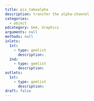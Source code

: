 ```yaml
---
title: pix_takealpha
description: transfer the alpha-channel
categories:
  - object
pdcategory: Gem, Graphics
arguments: null
methods: null
inlets:
  1st:
    - type: gemlist
      description:
  2nd:
    - type: gemlist
      description:
outlets:
  1st:
    - type: gemlist
      description:
draft: false
---
```

